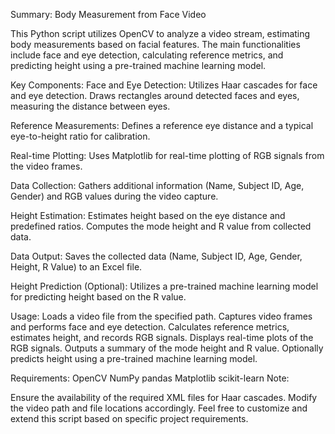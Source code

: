 Summary: Body Measurement from Face Video

This Python script utilizes OpenCV to analyze a video stream, estimating body measurements based on facial features. The main functionalities include face and eye detection, calculating reference metrics, and predicting height using a pre-trained machine learning model.

Key Components:
Face and Eye Detection:
Utilizes Haar cascades for face and eye detection.
Draws rectangles around detected faces and eyes, measuring the distance between eyes.

Reference Measurements:
Defines a reference eye distance and a typical eye-to-height ratio for calibration.

Real-time Plotting:
Uses Matplotlib for real-time plotting of RGB signals from the video frames.

Data Collection:
Gathers additional information (Name, Subject ID, Age, Gender) and RGB values during the video capture.

Height Estimation:
Estimates height based on the eye distance and predefined ratios.
Computes the mode height and R value from collected data.

Data Output:
Saves the collected data (Name, Subject ID, Age, Gender, Height, R Value) to an Excel file.

Height Prediction (Optional):
Utilizes a pre-trained machine learning model for predicting height based on the R value.

Usage:
Loads a video file from the specified path.
Captures video frames and performs face and eye detection.
Calculates reference metrics, estimates height, and records RGB signals.
Displays real-time plots of the RGB signals.
Outputs a summary of the mode height and R value.
Optionally predicts height using a pre-trained machine learning model.

Requirements:
OpenCV
NumPy
pandas
Matplotlib
scikit-learn
Note:

Ensure the availability of the required XML files for Haar cascades.
Modify the video path and file locations accordingly.
Feel free to customize and extend this script based on specific project requirements.






